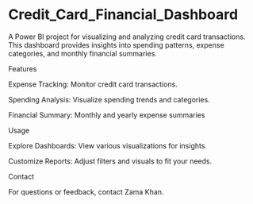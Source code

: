 # Credit_Card_Financial_Dashboard
A Power BI project for visualizing and analyzing credit card transactions. This dashboard provides insights into spending patterns, expense categories, and monthly financial summaries.

Features

Expense Tracking: Monitor credit card transactions.

Spending Analysis: Visualize spending trends and categories.

Financial Summary: Monthly and yearly expense summaries

Usage

Explore Dashboards: View various visualizations for insights.

Customize Reports: Adjust filters and visuals to fit your needs.

Contact

For questions or feedback, contact Zama Khan.

